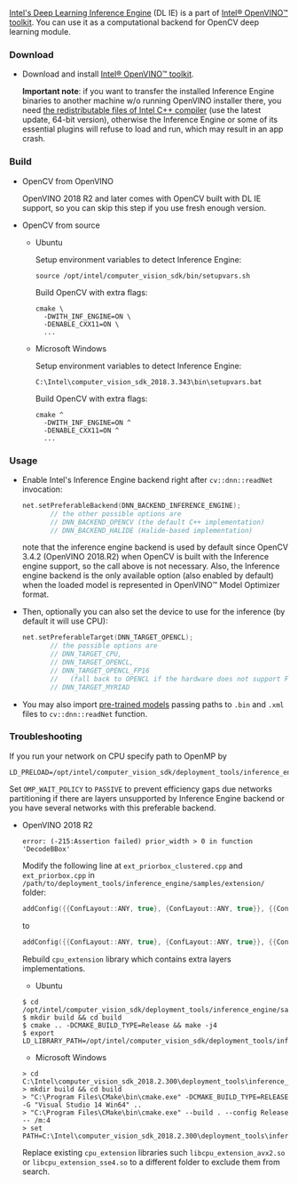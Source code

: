 [Intel's Deep Learning Inference Engine](https://software.intel.com/inference-engine-devguide) (DL IE) is a part of [Intel&reg; OpenVINO&trade; toolkit](https://software.intel.com/openvino-toolkit). You can use it as a computational backend for OpenCV deep learning module.

### Download
* Download and install [Intel&reg; OpenVINO&trade; toolkit](https://software.seek.intel.com/openvino-toolkit). 

  **Important note**: if you want to transfer the installed Inference Engine binaries to another machine w/o running OpenVINO installer there, you need [the redistributable files of Intel C++ compiler](https://software.intel.com/en-us/articles/intel-compilers-redistributable-libraries-by-version) (use the latest update, 64-bit version), otherwise the Inference Engine or some of its essential plugins will refuse to load and run, which may result in an app crash.

### Build
* OpenCV from OpenVINO

  OpenVINO 2018 R2 and later comes with OpenCV built with DL IE support, so you can skip this step if you use fresh enough version.

* OpenCV from source
  * Ubuntu

    Setup environment variables to detect Inference Engine:
    ```
    source /opt/intel/computer_vision_sdk/bin/setupvars.sh
    ```

    Build OpenCV with extra flags:
    ```
    cmake \
      -DWITH_INF_ENGINE=ON \
      -DENABLE_CXX11=ON \
      ...
    ```

  * Microsoft Windows
    
      Setup environment variables to detect Inference Engine:
      ```
      C:\Intel\computer_vision_sdk_2018.3.343\bin\setupvars.bat
      ```

      Build OpenCV with extra flags:
      ```
      cmake ^
        -DWITH_INF_ENGINE=ON ^
        -DENABLE_CXX11=ON ^
        ...
      ```

### Usage

* Enable Intel's Inference Engine backend right after `cv::dnn::readNet` invocation:
  ```cpp
  net.setPreferableBackend(DNN_BACKEND_INFERENCE_ENGINE);
         // the other possible options are
         // DNN_BACKEND_OPENCV (the default C++ implementation)
         // DNN_BACKEND_HALIDE (Halide-based implementation)
  ```
  note that the inference engine backend is used by default since OpenCV 3.4.2 (OpenVINO 2018.R2) when OpenCV is built with the Inference engine support, so the call above is not necessary. Also, the Inference engine backend is the only available option (also enabled by default) when the loaded model is represented in OpenVINO&trade; Model Optimizer format.

* Then, optionally you can also set the device to use for the inference (by default it will use CPU):
  ```cpp
  net.setPreferableTarget(DNN_TARGET_OPENCL);
         // the possible options are
         // DNN_TARGET_CPU,
         // DNN_TARGET_OPENCL, 
         // DNN_TARGET_OPENCL_FP16
         //   (fall back to OPENCL if the hardware does not support FP16),
         // DNN_TARGET_MYRIAD
  ```

* You may also import [pre-trained models](https://software.intel.com/openvino-toolkit/documentation/pretrained-models) passing paths to `.bin` and `.xml` files to `cv::dnn::readNet` function.

### Troubleshooting

  If you run your network on CPU specify path to OpenMP by
  ```
  LD_PRELOAD=/opt/intel/computer_vision_sdk/deployment_tools/inference_engine/external/mkltiny_lnx/lib/libiomp5.so
  ```
  Set `OMP_WAIT_POLICY` to `PASSIVE` to prevent efficiency gaps due networks partitioning if there are layers unsupported by Inference Engine backend or you have several networks with this preferable backend.

* OpenVINO 2018 R2
  ```
  error: (-215:Assertion failed) prior_width > 0 in function 'DecodeBBox'
  ```
  Modify the following line at `ext_priorbox_clustered.cpp` and `ext_priorbox.cpp` in `/path/to/deployment_tools/inference_engine/samples/extension/` folder:

  ```cpp
  addConfig({{ConfLayout::ANY, true}, {ConfLayout::ANY, true}}, {{ConfLayout::PLN, true}});
  ```
  to
  ```cpp
  addConfig({{ConfLayout::ANY, true}, {ConfLayout::ANY, true}}, {{ConfLayout::PLN, false}});
  ```


  Rebuild `cpu_extension` library which contains extra layers implementations.

    * Ubuntu
    ```
    $ cd /opt/intel/computer_vision_sdk/deployment_tools/inference_engine/samples
    $ mkdir build && cd build
    $ cmake .. -DCMAKE_BUILD_TYPE=Release && make -j4
    $ export 
  LD_LIBRARY_PATH=/opt/intel/computer_vision_sdk/deployment_tools/inference_engine/samples/build/intel64/Release/lib/:$LD_LIBRARY_PATH
    ```

    * Microsoft Windows
    ```
    > cd C:\Intel\computer_vision_sdk_2018.2.300\deployment_tools\inference_engine\samples
    > mkdir build && cd build
    > "C:\Program Files\CMake\bin\cmake.exe" -DCMAKE_BUILD_TYPE=RELEASE -G "Visual Studio 14 Win64" ..
    > "C:\Program Files\CMake\bin\cmake.exe" --build . --config Release -- /m:4
    > set PATH=C:\Intel\computer_vision_sdk_2018.2.300\deployment_tools\inference_engine\bin\intel64\Release;%PATH%
    ```
    
    Replace existing `cpu_extension` libraries such `libcpu_extension_avx2.so` or `libcpu_extension_sse4.so` to a different folder to exclude them from search.